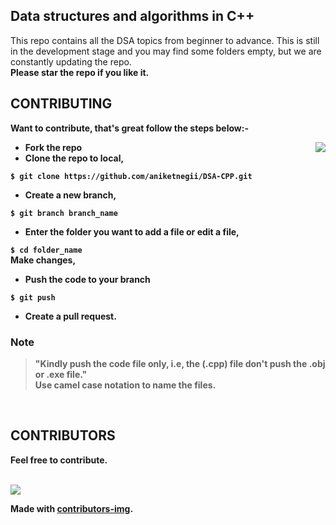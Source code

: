 ## Data structures and algorithms in C++
This repo contains all the DSA topics from beginner to advance.
This is still in the development stage and you may find some folders empty, but we are constantly updating the repo.
<br/>
<strong>Please star the repo if you like it. </strog>
<br/>

## CONTRIBUTING
Want to contribute, that's great follow the steps below:-
<!-- ![happy-birthday-thumbs-up](https://user-images.githubusercontent.com/60145485/135708685-73914e01-b97e-4818-91eb-a09ee2147827.gif) -->
<img align="right" src="https://user-images.githubusercontent.com/60145485/135708685-73914e01-b97e-4818-91eb-a09ee2147827.gif">

- Fork the repo
- Clone the repo to local,

`$ git clone https://github.com/aniketnegii/DSA-CPP.git`

- Create a new branch,

`$ git branch branch_name`

- Enter the folder you want to add a file or edit a file,

`$ cd folder_name` </br>
Make changes,

- Push the code to your branch

`$ git push`

- Create a pull request.

### Note
> "Kindly push the code file only, i.e, the (.cpp) file don't push the .obj or .exe file." <br/>
> Use camel case notation to name the files.

<br/>

## CONTRIBUTORS

<strong> Feel free to contribute. </strong>
<br/><br/>

<a href="https://github.com/aniketnegii/DSA-CPP/graphs/contributors">
  <img src="https://contrib.rocks/image?repo=aniketnegii/DSA-CPP" />
</a>

Made with [contributors-img](https://contrib.rocks).


